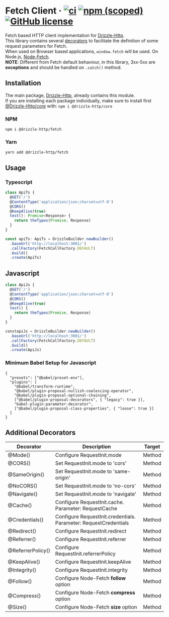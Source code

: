 # Fetch Client &middot; [![ci](https://github.com/vitorsalgado/drizzle-http/workflows/ci/badge.svg)](https://github.com/vitorsalgado/drizzle-http/actions) [![npm (scoped)](https://img.shields.io/npm/v/@drizzle-http/fetch)](https://www.npmjs.com/package/@drizzle-http/fetch) [![GitHub license](https://img.shields.io/badge/license-MIT-blue.svg)](https://github.com/vitorsalgado/drizzle-http/blob/main/LICENSE)

Fetch based HTTP client implementation for [Drizzle-Http](https://github.com/vitorsalgado/drizzle-http).  
This library contains several [decorators](#additional-decorators) to facilitate the definition of some request parameters for Fetch.  
When used on Browser based applications, `window.fetch` will be used. On Node.js, [Node-Fetch](https://github.com/node-fetch/node-fetch).  
**NOTE**: Different from Fetch default behaviour, in this library, 3xx-5xx are **exceptions** and should be handled on `.catch()` method.

## Installation

The main package, [Drizzle-Http](https://www.npmjs.com/package/drizzle-http), already contains this module.  
If you are installing each package individually, make sure to install first [@Drizzle-Http/core](https://www.npmjs.com/package/@drizzle-http/core) with: `npm i @drizzle-http/core`

### NPM

```
npm i @drizzle-http/fetch
```

### Yarn

```
yarn add @drizzle-http/fetch
```

## Usage

### Typescript

```typescript
class ApiTs {
  @GET('/')
  @ContentType('application/json;charset=utf-8')
  @CORS()
  @KeepAlive(true)
  test(): Promise<Response> {
    return theTypes(Promise, Response)
  }
}

const apiTs: ApiTs = DrizzleBuilder.newBuilder()
  .baseUrl('http://localhost:3001/')
  .callFactory(FetchCallFactory.DEFAULT)
  .build()
  .create(ApiTs)
```

## Javascript

```javascript
class ApiJs {
  @GET('/')
  @ContentType('application/json;charset=utf-8')
  @CORS()
  @KeepAlive(true)
  test() {
    return theTypes(Promise, Response)
  }
}

constapiJs = DrizzleBuilder.newBuilder()
  .baseUrl('http://localhost:3001/')
  .callFactory(FetchCallFactory.DEFAULT)
  .build()
  .create(ApiJs)
```

### Minimum Babel Setup for Javascript

```
{
  "presets": ["@babel/preset-env"],
  "plugins": [
    "@babel/transform-runtime",
    "@babel/plugin-proposal-nullish-coalescing-operator",
    "@babel/plugin-proposal-optional-chaining",
    ["@babel/plugin-proposal-decorators", { "legacy": true }],
    "babel-plugin-parameter-decorator",
    ["@babel/plugin-proposal-class-properties", { "loose": true }]
  ]
}
```

## Additional Decorators

| Decorator         | Description                                                      | Target |
| ----------------- | ---------------------------------------------------------------- | ------ |
| @Mode()           | Configure RequestInit.mode                                       | Method |
| @CORS()           | Set RequestInit.mode to 'cors'                                   | Method |
| @SameOrigin()     | Set RequestInit.mode to 'same-origin'                            | Method |
| @NoCORS()         | Set RequestInit.mode to 'no-cors'                                | Method |
| @Navigate()       | Set RequestInit.mode to 'navigate'                               | Method |
| @Cache()          | Configure RequestInit.cache. Parameter: RequestCache             | Method |
| @Credentials()    | Configure RequestInit.credentials. Parameter: RequestCredentials | Method |
| @Redirect()       | Configure RequestInit.redirect                                   | Method |
| @Referrer()       | Configure RequestInit.referrer                                   | Method |
| @ReferrerPolicy() | Configure RequestInit.referrerPolicy                             | Method |
| @KeepAlive()      | Configure RequestInit.keepAlive                                  | Method |
| @Integrity()      | Configure RequestInit.integrity                                  | Method |
| @Follow()         | Configure Node-Fetch **follow** option                           | Method |
| @Compress()       | Configure Node-Fetch **compress** option                         | Method |
| @Size()           | Configure Node-Fetch **size** option                             | Method |
